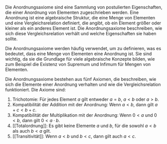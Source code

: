 Die Anordnungsaxiome sind eine Sammlung von postulierten Eigenschaften, die einer Anordnung von Elementen zugeschrieben werden. Eine Anordnung ist eine algebraische Struktur, die eine Menge von Elementen und eine Vergleichsrelation definiert, die angibt, ob ein Element größer oder kleiner als ein anderes Element ist. Die Anordnungsaxiome beschreiben, wie sich diese Vergleichsrelation verhält und welche Eigenschaften sie haben sollte.

Die Anordnungsaxiome werden häufig verwendet, um zu definieren, was es bedeutet, dass eine Menge von Elementen eine Anordnung ist. Sie sind wichtig, da sie die Grundlage für viele algebraische Konzepte bilden, wie zum Beispiel die Existenz von Supremum und Infimum für Mengen von Elementen.

Die Anordnungsaxiome bestehen aus fünf Axiomen, die beschreiben, wie sich die Elemente einer Anordnung verhalten und wie die Vergleichsrelation funktioniert. Die Axiome sind:

1.  Trichotomie: Für jedes Element $a$ gilt entweder $a = b$, $a < b$ oder $a > b$.
2.  Kompatibilität der Addition mit der Anordnung: Wenn $a < b$, dann gilt $a + c < b + c$.
3.  Kompatibilität der Multiplikation mit der Anordnung: Wenn $0 < a$ und $0 < b$, dann gilt $0 < a \cdot b$.
4.  [[Totalordnung]]: Es gibt keine Elemente $a$ und $b$, für die sowohl $a < b$ als auch $b < a$ gilt.
5.  [[Transitivität]]: Wenn $a < b$ und $b < c$, dann gilt auch $a < c$.